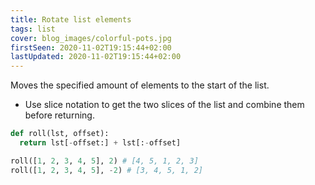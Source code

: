 ```yaml
---
title: Rotate list elements
tags: list
cover: blog_images/colorful-pots.jpg
firstSeen: 2020-11-02T19:15:44+02:00
lastUpdated: 2020-11-02T19:15:44+02:00
---
```


Moves the specified amount of elements to the start of the list.

- Use slice notation to get the two slices of the list and combine them before returning.

```py
def roll(lst, offset):
  return lst[-offset:] + lst[:-offset]
```

```py
roll([1, 2, 3, 4, 5], 2) # [4, 5, 1, 2, 3]
roll([1, 2, 3, 4, 5], -2) # [3, 4, 5, 1, 2]
```
